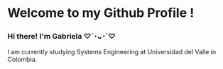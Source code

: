 # Welcome to my Github Profile !

### Hi there! I'm Gabriela ♡´･ᴗ･`♡

I am currently studying Systems Engineering at Universidad del Valle in Colombia.
